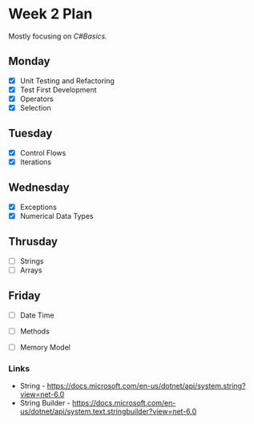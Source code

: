# Week 2 Plan

Mostly focusing on _C#Basics._

## Monday
- [x] Unit Testing and Refactoring
- [x] Test First Development
- [x] Operators
- [x] Selection

## Tuesday
- [x] Control Flows
- [x] Iterations

## Wednesday
- [x] Exceptions
- [x] Numerical Data Types

## Thrusday
- [ ] Strings
- [ ] Arrays

## Friday
- [ ] Date Time
- [ ] Methods
- [ ] Memory Model



### Links
- String - https://docs.microsoft.com/en-us/dotnet/api/system.string?view=net-6.0
- String Builder - https://docs.microsoft.com/en-us/dotnet/api/system.text.stringbuilder?view=net-6.0
